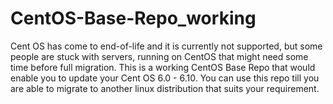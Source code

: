 # CentOS-Base-Repo_working
Cent OS has come to end-of-life and it is currently not supported, but some people are stuck with servers, running on CentOS that might need some time before full migration. This is a working CentOS Base Repo that would enable you to update your Cent OS 6.0 - 6.10.
You can use this repo till you are able to migrate to another linux distribution that suits your requirement.
